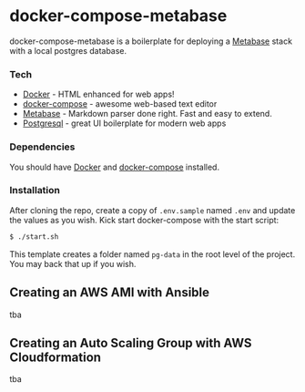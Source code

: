 # docker-compose-metabase

docker-compose-metabase is a boilerplate for deploying a [Metabase] stack with a local postgres database.

### Tech

- [Docker] - HTML enhanced for web apps!
- [docker-compose] - awesome web-based text editor
- [Metabase] - Markdown parser done right. Fast and easy to extend.
- [Postgresql] - great UI boilerplate for modern web apps

### Dependencies

You should have [Docker] and [docker-compose] installed.

### Installation

After cloning the repo, create a copy of `.env.sample` named `.env` and update the values as you wish.
Kick start docker-compose with the start script:

```sh
$ ./start.sh
```

This template creates a folder named `pg-data` in the root level of the project. You may back that up if you wish.

## Creating an AWS AMI with Ansible
tba

## Creating an Auto Scaling Group with AWS Cloudformation
tba

[docker]: https://www.docker.com
[docker-compose]: https://docs.docker.com/compose/install/
[metabase]: https://www.metabase.com
[postgresql]: https://www.postgresql.org/
